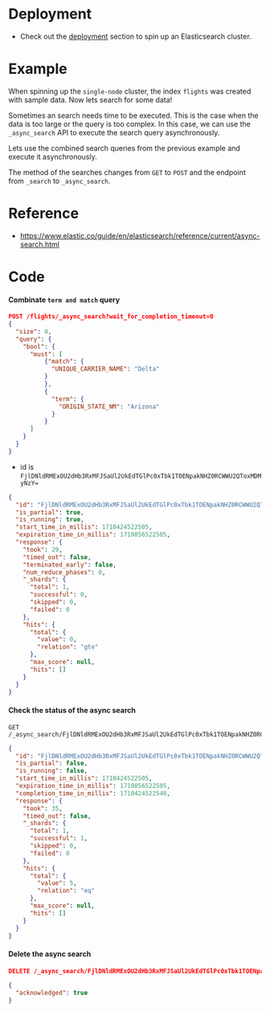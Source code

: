 # Deployment 

- Check out the [deployment](../../deployment/single-node/README.md) section to spin up an Elasticsearch cluster.

# Example
When spinning up the `single-node` cluster, the index `flights` was created with sample data. Now lets search for some data!

Sometimes an search needs time to be executed. This is the case when the data is too large or the query is too complex. In this case, we can use the `_async_search` API to execute the search query asynchronously. 

Lets use the combined search queries from the previous example and execute it asynchronously.

The method of the searches changes from `GET` to `POST` and the endpoint from `_search` to `_async_search`.

# Reference
- https://www.elastic.co/guide/en/elasticsearch/reference/current/async-search.html

# Code
#### Combinate `term and match` query

```json
POST /flights/_async_search?wait_for_completion_timeout=0
{
  "size": 0,
  "query": {
    "bool": {
      "must": [
          {"match": {
            "UNIQUE_CARRIER_NAME": "Delta"
          }
          },
          {
            "term": { 
              "ORIGIN_STATE_NM": "Arizona"
            }
          }
      ]
    }
  }
}
```

- id is `FjlDNldRMExOU2dHb3RxMFJSaUl2UkEdTGlPc0xTbk1TOENpakNHZ0RCWWU2QToxMDMyNzY=`
```json
{
  "id": "FjlDNldRMExOU2dHb3RxMFJSaUl2UkEdTGlPc0xTbk1TOENpakNHZ0RCWWU2QToxMDMyNzY=",
  "is_partial": true,
  "is_running": true,
  "start_time_in_millis": 1710424522505,
  "expiration_time_in_millis": 1710856522505,
  "response": {
    "took": 29,
    "timed_out": false,
    "terminated_early": false,
    "num_reduce_phases": 0,
    "_shards": {
      "total": 1,
      "successful": 0,
      "skipped": 0,
      "failed": 0
    },
    "hits": {
      "total": {
        "value": 0,
        "relation": "gte"
      },
      "max_score": null,
      "hits": []
    }
  }
}
```

#### Check the status of the async search

```
GET /_async_search/FjlDNldRMExOU2dHb3RxMFJSaUl2UkEdTGlPc0xTbk1TOENpakNHZ0RCWWU2QToxMDMyNzY=
```

```json
{
  "id": "FjlDNldRMExOU2dHb3RxMFJSaUl2UkEdTGlPc0xTbk1TOENpakNHZ0RCWWU2QToxMDMyNzY=",
  "is_partial": false,
  "is_running": false,
  "start_time_in_millis": 1710424522505,
  "expiration_time_in_millis": 1710856522505,
  "completion_time_in_millis": 1710424522540,
  "response": {
    "took": 35,
    "timed_out": false,
    "_shards": {
      "total": 1,
      "successful": 1,
      "skipped": 0,
      "failed": 0
    },
    "hits": {
      "total": {
        "value": 5,
        "relation": "eq"
      },
      "max_score": null,
      "hits": []
    }
  }
}
```

#### Delete the async search

```json
DELETE /_async_search/FjlDNldRMExOU2dHb3RxMFJSaUl2UkEdTGlPc0xTbk1TOENpakNHZ0RCWWU2QToxMDMyNzY=
```

```json
{
  "acknowledged": true
}
```
